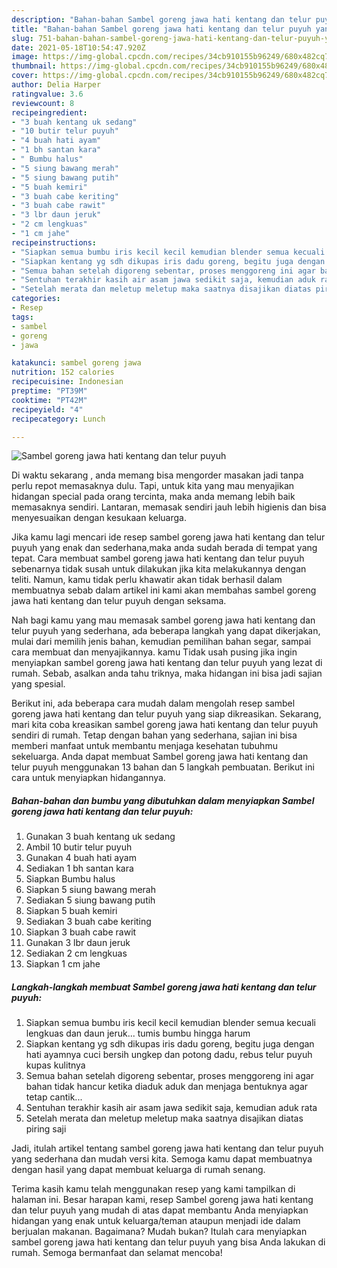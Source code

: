 ```yaml
---
description: "Bahan-bahan Sambel goreng jawa hati kentang dan telur puyuh yang enak dan Mudah Dibuat"
title: "Bahan-bahan Sambel goreng jawa hati kentang dan telur puyuh yang enak dan Mudah Dibuat"
slug: 751-bahan-bahan-sambel-goreng-jawa-hati-kentang-dan-telur-puyuh-yang-enak-dan-mudah-dibuat
date: 2021-05-18T10:54:47.920Z
image: https://img-global.cpcdn.com/recipes/34cb910155b96249/680x482cq70/sambel-goreng-jawa-hati-kentang-dan-telur-puyuh-foto-resep-utama.jpg
thumbnail: https://img-global.cpcdn.com/recipes/34cb910155b96249/680x482cq70/sambel-goreng-jawa-hati-kentang-dan-telur-puyuh-foto-resep-utama.jpg
cover: https://img-global.cpcdn.com/recipes/34cb910155b96249/680x482cq70/sambel-goreng-jawa-hati-kentang-dan-telur-puyuh-foto-resep-utama.jpg
author: Delia Harper
ratingvalue: 3.6
reviewcount: 8
recipeingredient:
- "3 buah kentang uk sedang"
- "10 butir telur puyuh"
- "4 buah hati ayam"
- "1 bh santan kara"
- " Bumbu halus"
- "5 siung bawang merah"
- "5 siung bawang putih"
- "5 buah kemiri"
- "3 buah cabe keriting"
- "3 buah cabe rawit"
- "3 lbr daun jeruk"
- "2 cm lengkuas"
- "1 cm jahe"
recipeinstructions:
- "Siapkan semua bumbu iris kecil kecil kemudian blender semua kecuali lengkuas dan daun jeruk... tumis bumbu hingga harum"
- "Siapkan kentang yg sdh dikupas iris dadu goreng, begitu juga dengan hati ayamnya cuci bersih ungkep dan potong dadu, rebus telur puyuh kupas kulitnya"
- "Semua bahan setelah digoreng sebentar, proses menggoreng ini agar bahan tidak hancur ketika diaduk aduk dan menjaga bentuknya agar tetap cantik..."
- "Sentuhan terakhir kasih air asam jawa sedikit saja, kemudian aduk rata"
- "Setelah merata dan meletup meletup maka saatnya disajikan diatas piring saji"
categories:
- Resep
tags:
- sambel
- goreng
- jawa

katakunci: sambel goreng jawa 
nutrition: 152 calories
recipecuisine: Indonesian
preptime: "PT39M"
cooktime: "PT42M"
recipeyield: "4"
recipecategory: Lunch

---
```



![Sambel goreng jawa hati kentang dan telur puyuh](https://img-global.cpcdn.com/recipes/34cb910155b96249/680x482cq70/sambel-goreng-jawa-hati-kentang-dan-telur-puyuh-foto-resep-utama.jpg)

Di waktu  sekarang , anda memang bisa mengorder masakan jadi tanpa perlu repot memasaknya dulu. Tapi, untuk kita yang mau menyajikan hidangan special pada orang tercinta, maka anda memang lebih baik memasaknya sendiri. Lantaran, memasak sendiri jauh lebih higienis dan bisa menyesuaikan dengan kesukaan keluarga.

Jika kamu lagi mencari ide resep sambel goreng jawa hati kentang dan telur puyuh yang enak dan sederhana,maka anda sudah berada di tempat yang tepat. Cara membuat sambel goreng jawa hati kentang dan telur puyuh  sebenarnya tidak susah untuk dilakukan jika kita melakukannya dengan teliti. Namun, kamu tidak perlu khawatir akan tidak berhasil dalam membuatnya 
sebab dalam artikel ini kami akan membahas sambel goreng jawa hati kentang dan telur puyuh dengan seksama.  



Nah bagi kamu yang mau memasak sambel goreng jawa hati kentang dan telur puyuh yang sederhana, ada beberapa langkah yang dapat dikerjakan, mulai dari memilih jenis bahan, kemudian pemilihan bahan segar, sampai cara membuat dan menyajikannya. kamu Tidak usah pusing jika ingin menyiapkan sambel goreng jawa hati kentang dan telur puyuh yang lezat di rumah. Sebab, asalkan anda  tahu triknya, maka hidangan ini bisa jadi sajian yang spesial.

Berikut ini, ada beberapa cara mudah dalam mengolah resep sambel goreng jawa hati kentang dan telur puyuh yang siap dikreasikan. Sekarang, mari kita coba kreasikan sambel goreng jawa hati kentang dan telur puyuh sendiri di rumah. Tetap dengan bahan yang sederhana, sajian ini bisa memberi manfaat untuk membantu menjaga kesehatan tubuhmu sekeluarga. Anda dapat membuat Sambel goreng jawa hati kentang dan telur puyuh menggunakan 13 bahan dan 5 langkah pembuatan. Berikut ini cara untuk menyiapkan hidangannya.

<!--inarticleads1-->

##### Bahan-bahan dan bumbu yang dibutuhkan dalam menyiapkan Sambel goreng jawa hati kentang dan telur puyuh:

1. Gunakan 3 buah kentang uk sedang
1. Ambil 10 butir telur puyuh
1. Gunakan 4 buah hati ayam
1. Sediakan 1 bh santan kara
1. Siapkan  Bumbu halus
1. Siapkan 5 siung bawang merah
1. Sediakan 5 siung bawang putih
1. Siapkan 5 buah kemiri
1. Sediakan 3 buah cabe keriting
1. Siapkan 3 buah cabe rawit
1. Gunakan 3 lbr daun jeruk
1. Sediakan 2 cm lengkuas
1. Siapkan 1 cm jahe




<!--inarticleads2-->

##### Langkah-langkah membuat Sambel goreng jawa hati kentang dan telur puyuh:

1. Siapkan semua bumbu iris kecil kecil kemudian blender semua kecuali lengkuas dan daun jeruk... tumis bumbu hingga harum
1. Siapkan kentang yg sdh dikupas iris dadu goreng, begitu juga dengan hati ayamnya cuci bersih ungkep dan potong dadu, rebus telur puyuh kupas kulitnya
1. Semua bahan setelah digoreng sebentar, proses menggoreng ini agar bahan tidak hancur ketika diaduk aduk dan menjaga bentuknya agar tetap cantik...
1. Sentuhan terakhir kasih air asam jawa sedikit saja, kemudian aduk rata
1. Setelah merata dan meletup meletup maka saatnya disajikan diatas piring saji




Jadi, itulah artikel tentang  sambel goreng jawa hati kentang dan telur puyuh  yang sederhana dan mudah versi kita. Semoga kamu dapat membuatnya dengan hasil yang dapat membuat keluarga di rumah senang. 

Terima kasih kamu telah menggunakan resep yang kami tampilkan di halaman ini. Besar harapan kami, resep  Sambel goreng jawa hati kentang dan telur puyuh yang mudah di atas dapat membantu Anda menyiapkan hidangan yang enak untuk keluarga/teman ataupun menjadi ide dalam berjualan makanan. Bagaimana? Mudah bukan? Itulah cara menyiapkan sambel goreng jawa hati kentang dan telur puyuh yang bisa Anda lakukan di rumah. Semoga bermanfaat dan selamat mencoba!

